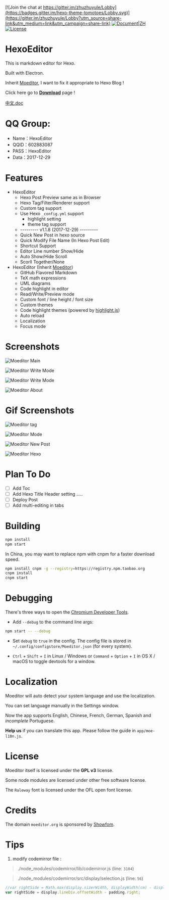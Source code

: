 [![Join the chat at https://gitter.im/zhuzhuyule/Lobby](https://badges.gitter.im/hexo-theme-tomotoes/Lobby.svg)](https://gitter.im/zhuzhuyule/Lobby?utm_source=share-link&utm_medium=link&utm_campaign=share-link) 
[![Document|ZH](https://camo.githubusercontent.com/f6977a970c4eaf235fb3b115069c08634611611c/68747470733a2f2f696d672e736869656c64732e696f2f62616467652f646f63756d656e742d434e2d677265656e2e7376673f7374796c653d666c61742d737175617265)](doc/zh/README.md) 
[![License](https://img.shields.io/cocoapods/l/AFNetworking.svg)](https://zhuzhuyule.com)

# HexoEditor
This is markdown editor for Hexo.  

Built with Electron.

Inherit [Moeditor](https://github.com/Moeditor/Moeditor), I want to fix it appropriate to Hexo Blog !

Click here go to **[Download](https://github.com/zhuzhuyule/HexoEditor/releases)** page !

[中文.doc](doc/zh/README.md)
# QQ Group:
- Name：HexoEditor        
- QQID：602883087   
- PASS：HexoEditor           
- Data：2017-12-29  

# Features
* HexoEditor 
  * Hexo Post Preview same as in Browser
  * Hexo Tag/Filter/Renderer support
  * Custom tag support
  * Use Hexo `_config.yml` support
    * highlight setting
    * theme tag support
  * --------- v1.1.8 (2017-12-29) ---------
  * Quick New Post in hexo source 
  * Quick Modify File Name (In Hexo Post Edit)  
  * Shortcut Support
  * Editor Line number Show/Hide
  * Auto Show/Hide Scroll
  * Scorll Together/None
* HexoEditor (Inherit [Moeditor](https://github.com/Moeditor/Moeditor))
  * GitHub Flavored Markdown
  * TeX math expressions
  * UML diagrams
  * Code highlight in editor
  * Read/Write/Preview mode
  * Custom font / line height / font size
  * Custom themes
  * Code highlight themes (powered by [highlight.js](https://highlightjs.org/))
  * Auto reload
  * Localization
  * Focus mode

# Screenshots

![Moeditor Main](screenshots/main.png)

![Moeditor Write Mode](screenshots/side-menu.png)

![Moeditor Write Mode](screenshots/settings.png)

![Moeditor About](screenshots/about.png)

# Gif Screenshots
![Moeditor tag](screenshots/gif-tag.gif)

![Moeditor Mode](screenshots/gif-mode.gif)

![Moeditor New Post](screenshots/gif-newpost.gif)

![Moeditor Hexo](screenshots/gif-hexo.gif)

# Plan To Do
- [ ] Add Toc
- [ ] Add Hexo Title Header setting
.....
- [ ] Deploy Post
- [ ] Add multi-editing in tabs

# Building
```bash
npm install
npm start
```

In China, you may want to replace npm with cnpm for a faster download speed.

```bash
npm install cnpm -g --registry=https://registry.npm.taobao.org
cnpm install
cnpm start
```
# Debugging
There's three ways to open the [Chromium Developer Tools](https://developer.chrome.com/devtools).

* Add `--debug` to the command line args:
```bash
npm start -- --debug
```

* Set `debug` to `true` in the config. The config file is stored in `~/.config/configstore/Moeditor.json` (for every system).

* `Ctrl` + `Shift` + `I` in Linux / Windows or `Command` + `Option` + `I` in OS X / macOS to toggle devtools for a window.


# Localization
Moeditor will auto detect your system language and use the localization.

You can set language manually in the Settings window.

Now the app supports English, Chinese, French, German, Spanish and *incomplete* Portuguese.

**Help us** if you can translate this app. Please follow the guide in `app/moe-l10n.js`.

# License
Moeditor itself is licensed under the **GPL v3** license.

Some node modules are licensed under other free software license.

The `Raleway` font is licensed under the OFL open font license.

# Credits
The domain `moeditor.org` is sponsored by [Showfom](https://ttt.tt/).

# Tips
1. modify codemirror file :

> ./node_modules/codemirror/lib/codemirror.js (line: `3104`)


> ./node_modules/codemirror/src/display/selection.js (line: `56`)

```js 
//var rightSide = Math.max(display.sizerWidth, displayWidth(cm) - display.sizer.offsetLeft) - padding.right;
var rightSide = display.lineDiv.offsetWidth - padding.right;
```
